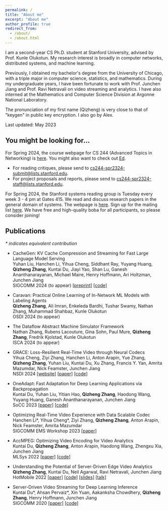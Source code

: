```yaml
---
permalink: /
title: "About me"
excerpt: "About me"
author_profile: true
redirect_from: 
  - /about/
  - /about.html
---
```


I am a second-year CS Ph.D. student at Stanford University, advised by Prof. Kunle Olukotun. My research interest is broadly in computer networks, distributed systems, and machine learning. 

Previously, I obtained my bachelor's degree from the University of Chicago, with a triple major in computer science, statistics, and mathematics. During my undergraduate years, I have been fortunate to work with Prof. Junchen Jiang and Prof. Ravi Netravali on video streaming and analytics. I have also interned at the Mathematics and Computer Science Division at Argonne National Laboratory.

The pronunciation of my first name (Qizheng) is very close to that of "keygen" in public key encryption. I also go by Alex.

Last updated: May 2023

## You might be looking for...

For Spring 2024, the course webpage for CS 244 (Advanced Topics in Networking) is [here](https://web.stanford.edu/class/cs244/). You might also want to check out [Ed](https://edstem.org/us/courses/57879/discussion/).
- For reading critiques, please send to cs244-spr2324-submit@lists.stanford.edu.
- For project proposals and reports, please send to cs244-spr2324-staff@lists.stanford.edu.

For Spring 2024, the Stanford systems reading group is Tuesday every week 3 - 4 pm at Gates 415. We read and discuss research papers in the general domain of systems. The webpage is [here](https://systems-reading.github.io/). Sign up for the mailing list [here](https://mailman.stanford.edu/mailman/listinfo/systems_reading). We have free and high-quality boba for all participants, so please consider joining!

## Publications
_* indicates equivalent contribution_
- CacheGen: KV Cache Compression and Streaming for Fast Large Language Model Serving<br />
  Yuhan Liu, Hanchen Li, Yihua Cheng, Siddhant Ray, Yuyang Huang, **Qizheng Zhang**, Kuntai Du, Jiayi Yao, Shan Lu, Ganesh Ananthanarayanan, Michael Maire, Henry Hoffmann, Ari Holtzman, Junchen Jiang<br />
  SIGCOMM 2024 (to appear) [[preprint]](https://arxiv.org/abs/2310.07240) [[code]](https://github.com/uchi-jcl/cachegen)

- Caravan: Practical Online Learning of In-Network ML Models with Labeling Agents<br />
  **Qizheng Zhang**, Ali Imran, Enkeleda Bardhi, Tushar Swamy, Nathan Zhang, Muhammad Shahbaz, Kunle Olukotun<br />
  OSDI 2024 (to appear)

- The Dataflow Abstract Machine Simulator Framework<br />
  Nathan Zhang, Rubens Lacouture, Gina Sohn, Paul Mure, **Qizheng Zhang**, Fredrik Kjolstad, Kunle Olukotun<br />
  ISCA 2024 (to appear)
  
- GRACE: Loss-Resilient Real-Time Video through Neural Codecs<br />
  Yihua Cheng, Ziyi Zhang, Hanchen Li, Anton Arapin, Yue Zhang, **Qizheng Zhang**, Yuhan Liu, Kuntai Du, Xu Zhang, Francis Y. Yan, Amrita Mazumdar, Nick Feamster, Junchen Jiang<br />
  NSDI 2024 [[website]](https://uchi-jcl.github.io/grace.html) [[paper]](https://www.usenix.org/system/files/nsdi24-cheng.pdf) [[code]](https://github.com/UChi-JCL/Grace)
  
- OneAdapt: Fast Adaptation for Deep Learning Applications via Backpropagation<br />
  Kuntai Du, Yuhan Liu, Yitian Hao, **Qizheng Zhang**, Haodong Wang, Yuyang Huang, Ganesh Ananthanarayanan, Junchen Jiang<br />
  SoCC 2023 [[paper]](https://alex-q-z.github.io/files/oneadapt-socc23.pdf) [[code]](https://github.com/KuntaiDu/OneAdapt)

- Optimizing Real-Time Video Experience with Data Scalable Codec<br />
  Hanchen Li\*, Yihua Cheng\*, Ziyi Zhang, **Qizheng Zhang**, Anton Arapin, Nick Feamster, Amrita Mazumdar<br />
  SIGCOMM EMS Workshop 2023 [[paper]](https://alex-q-z.github.io/files/autoencoder-ems23.pdf)

- AccMPEG: Optimizing Video Encoding for Video Analytics<br />
  Kuntai Du, **Qizheng Zhang**, Anton Arapin, Haodong Wang, Zhengxu Xia, Junchen Jiang<br />
  MLSys 2022 [[paper]](https://alex-q-z.github.io/files/accmpeg_mlsys22.pdf) [[code]](https://github.com/KuntaiDu/AccMPEG)
  
- Understanding the Potential of Server-Driven Edge Video Analytics<br />
  **Qizheng Zhang**, Kuntai Du, Neil Agarwal, Ravi Netravali, Junchen Jiang<br />
  HotMobile 2022 [[paper]](https://alex-q-z.github.io/files/saliency_hotmobile22.pdf) [[code]](https://github.com/Alex-q-z/saliency-based-feedback) [[slides]](https://alex-q-z.github.io/files/saliency_hotmobile22_slides.pdf) [[talk]](https://www.youtube.com/watch?v=xtSafM0VbTs)

- Server-Driven Video Streaming for Deep Learning Inference<br /> 
  Kuntai Du\*, Ahsan Pervaiz\*, Xin Yuan, Aakanksha Chowdhery, **Qizheng Zhang**, Henry Hoffmann, Junchen Jiang<br />
  SIGCOMM 2020 [[paper]](https://alex-q-z.github.io/files/DDS-sigcomm20.pdf) [[code]](https://github.com/KuntaiDu/dds)

<!---
## Honors and Awards
* Magna Cum Laude, *University of Chicago*, 2022
* Phi Beta Kappa, *University of Chicago*, 2021
* Dean's List, *University of Chicago*, 2018-2022
* Robert Maynard Hutchins Scholars, *University of Chicago*, 2020
* Soong Ching Ling Foundation Scholarship, 2020
* Jeff Metcalf Summer Research Fellowship, 2019
-->
